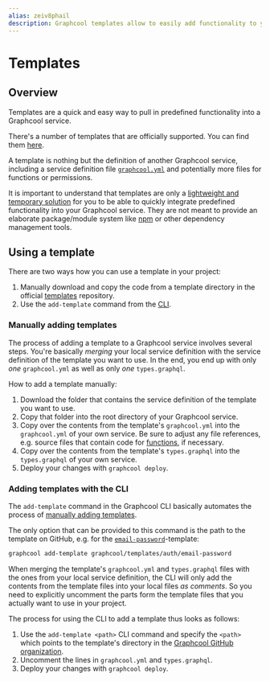```yaml
---
alias: zeiv8phail
description: Graphcool templates allow to easily add functionality to your service.
---
```


# Templates

## Overview

Templates are a quick and easy way to pull in predefined functionality into a Graphcool service.

There's a number of templates that are officially supported. You can find them [here](https://github.com/graphcool/templates).

A template is nothing but the definition of another Graphcool service, including a service definition file [`graphcool.yml`](!alias-foatho8aip) and potentially more files for functions or permissions.

It is important to understand that templates are only a [lightweight and temporary solution](https://github.com/graphcool/graphcool-framework/issues/720) for you to be able to quickly integrate predefined functionality into your Graphcool service. They are not meant to provide an elaborate package/module system like [npm](https://www.npmjs.com/) or other dependency management tools.


## Using a template

There are two ways how you can use a template in your project:

1. Manually download and copy the code from a template directory in the official [templates](https://github.com/graphcool/templates) repository. 
2. Use the `add-template` command from the [CLI](!alias-zboghez5go).


### Manually adding templates

The process of adding a template to a Graphcool service involves several steps. You're basically _merging_ your local service definition with the service definition of the template you want to use. In the end, you end up with only _one_ `graphcool.yml` as well as only _one_ `types.graphql`.

How to add a template manually:

1. Download the folder that contains the service definition of the template you want to use.
2. Copy that folder into the root directory of your Graphcool service.
3. Copy over the contents from the template's `graphcool.yml` into the `graphcool.yml` of your own service. Be sure to adjust any file references, e.g. source files that contain code for [functions](!alias-aiw4aimie9), if necessary.
4. Copy over the contents from the template's `types.graphql` into the `types.graphql` of your own service. 
5. Deploy your changes with `graphcool deploy`.


### Adding templates with the CLI

The `add-template` command in the Graphcool CLI basically automates the process of [manually adding templates](#manually-adding-templates). 

The only option that can be provided to this command is the path to the template on GitHub, e.g. for the [`email-password`](https://github.com/graphcool/modules)-template:

```sh
graphcool add-template graphcool/templates/auth/email-password
```

When merging the template's `graphcool.yml` and `types.graphql` files with the ones from your local service definition, the CLI will only add the contents from the template files into your local files _as comments_. So you need to explicitly uncomment the parts form the template files that you actually want to use in your project.

The process for using the CLI to add a template thus looks as follows:

1. Use the `add-template <path>` CLI command and specify the `<path>` which points to the template's directory in the [Graphcool GitHub organization](https://github.com/graphcool).
2. Uncomment the lines in `graphcool.yml` and `types.graphql`.
5. Deploy your changes with `graphcool deploy`.

